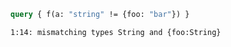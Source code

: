 ```graphql
query { f(a: "string" != {foo: "bar"}) }
```

```
1:14: mismatching types String and {foo:String}
```